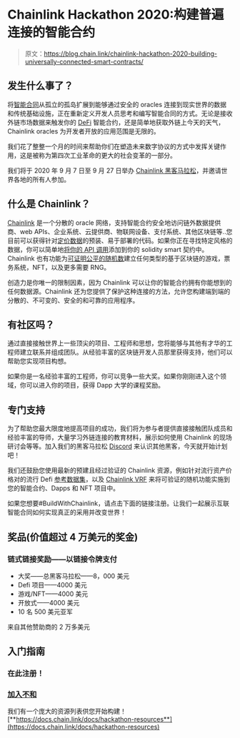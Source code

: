 # Chainlink Hackathon 2020:构建普遍连接的智能合约

> 原文：<https://blog.chain.link/chainlink-hackathon-2020-building-universally-connected-smart-contracts/>



## 发生什么事了？

将[智能合同](https://chain.link/education/smart-contracts)从孤立的孤岛扩展到能够通过安全的 oracles 连接到现实世界的数据和传统基础设施，正在重新定义开发人员思考和编写智能合同的方式。无论是接收外链市场数据来触发你的 [DeFi](https://chain.link/education/defi) 智能合约，还是简单地获取外链上今天的天气，Chainlink oracles 为开发者开放的应用范围是无限的。

我们花了整整一个月的时间来帮助你们在塑造未来数字协议的方式中发挥关键作用，这是被称为第四次工业革命的更大的社会变革的一部分。

我们将于 2020 年 9 月 7 日至 9 月 27 日举办 [Chainlink 黑客马拉松](https://hack.chain.link/)，并邀请世界各地的所有人参加。

## 什么是 Chainlink？

[Chainlink](https://chain.link/) 是一个分散的 oracle 网络，支持智能合约安全地访问链外数据提供商、web APIs、企业系统、云提供商、物联网设备、支付系统、其他区块链等..您目前可以获得针对[定价数据](https://feeds.chain.link/)的预装、易于部署的代码。如果你正在寻找特定风格的数据，你可以简单地[将你的 API 调用](https://docs.chain.link/docs/request-and-receive-data)添加到你的 solidity smart 契约中。Chainlink 也有功能为[可证明公平的随机数](https://docs.chain.link/docs/chainlink-vrf)建立任何类型的基于区块链的游戏，票务系统，NFT，以及更多需要 RNG。

创造力是你唯一的限制因素，因为 Chainlink 可以让你的智能合约拥有你能想到的任何数据源。Chainlink 还为您提供了保护这种连接的方法，允许您构建端到端的分散的、不可变的、安全的和可靠的应用程序。

## 有社区吗？

通过直接接触世界上一些顶尖的项目、工程师和思想，您将能够与其他有才华的工程师建立联系并组成团队。从经验丰富的区块链开发人员那里获得支持，他们可以帮助您实现项目构想。

如果你是一名经验丰富的工程师，你可以竞争一些大奖。如果你刚刚进入这个领域，你可以进入你的项目，获得 Dapp 大学的课程奖励。

## 专门支持

为了帮助您最大限度地提高项目的成功，我们将为参与者提供直接接触团队成员和经验丰富的导师，大量学习外链连接的教育材料，展示如何使用 Chainlink 的现场研讨会等等。加入我们的黑客马拉松 [Discord](https://discord.gg/h3AvTHj) 来认识其他黑客，今天就开始计划吧！

我们还鼓励您使用最新的预建且经过验证的 Chainlink 资源，例如针对流行资产价格对的流行 Defi [参考数据集](https://feeds.chain.link/)，以及 [Chainlink VRF](https://docs.chain.link/docs/chainlink-vrf) 来将可验证的随机功能实施到您的智能合约、Dapps 和 NFT 项目中。

如果您想要#BuildWithChainlink，请点击下面的链接注册。让我们一起展示互联智能合同如何实现真正的采用并改变世界！

## **奖品(价值超过 4 万美元的奖金)**

### **链式链接奖励——以链接令牌支付**

*   大奖——总黑客马拉松——8，000 美元
*   Defi 项目——4000 美元
*   游戏/NFT——4000 美元
*   开放式——4000 美元
*   10 名 500 美元亚军

来自其他赞助商的 2 万多美元

## 入门指南

### 在此注册！

### [加入不和](https://discord.gg/h3AvTHj)

我们有一个庞大的资源列表供您开始构建！[**https://docs.chain.link/docs/hackathon-resources**](https://docs.chain.link/docs/hackathon-resources)

